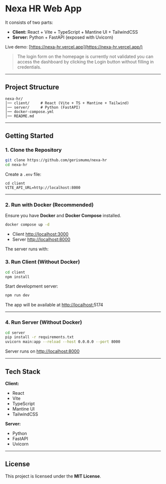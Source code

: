 # Nexa HR Web App

It consists of two parts:

* **Client:** React + Vite + TypeScript + Mantine UI + TailwindCSS
* **Server:** Python + FastAPI (exposed with Uvicorn)

Live demo: [https://nexa-hr.vercel.app](https://nexa-hr.vercel.app/)

> The login form on the homepage is currently not validated  you can access the dashboard by clicking the Login button without filling in credentials.

---

## Project Structure

```
nexa-hr/
│── client/     # React (Vite + TS + Mantine + Tailwind)
│── server/     # Python (FastAPI)
│── docker-compose.yml
│── README.md
```

---

## Getting Started

### 1. Clone the Repository

```bash
git clone https://github.com/gerismumo/nexa-hr
cd nexa-hr
```
Create a `.env` file:

```env
cd client
VITE_API_URL=http://localhost:8000
```
---

### 2. Run with Docker (Recommended)

Ensure you have **Docker** and **Docker Compose** installed.

```bash
docker compose up -d
```

* Client     [http://localhost:3000](http://localhost:3000)
* Server   [http://localhost:8000](http://localhost:8000)

The server runs with:

### 3. Run Client (Without Docker)

```bash
cd client
npm install
```

Start development server:

```bash
npm run dev
```

The app will be available at  [http://localhost:](http://localhost:3000)5174

---

### 4. Run Server (Without Docker)

```bash
cd server
pip install -r requirements.txt
uvicorn main:app --reload --host 0.0.0.0 --port 8000
```

Server runs on  [http://localhost:8000](http://localhost:8000)

---

## Tech Stack

**Client:**

* React
* Vite
* TypeScript
* Mantine UI
* TailwindCSS

**Server:**

* Python
* FastAPI
* Uvicorn

---

## License

This project is licensed under the **MIT License**.

